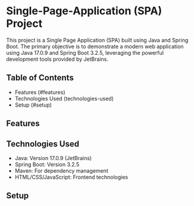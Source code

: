 # Single-Page-Application (SPA) Project

This project is a Single Page Application (SPA) built using Java and Spring Boot. The primary objective is to demonstrate a modern web application using Java 17.0.9 and Spring Boot 3.2.5, leveraging the powerful development tools provided by JetBrains.

## Table of Contents
* Features (#features)
* Technologies Used (technologies-used)
* Setup (#setup)

## Features

## Technologies Used
* Java: Version 17.0.9 (JetBrains)
* Spring Boot: Version 3.2.5
* Maven: For dependency management
* HTML/CSS/JavaScript: Frontend technologies

## Setup
